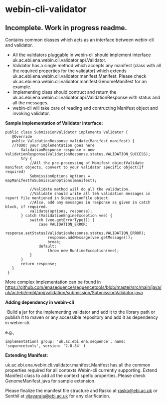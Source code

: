 # webin-cli-validator

## Incomplete. Work in progress readme.
Contains common classes which acts as an interface between webin-cli and validator.


- All the validators pluggable in webin-cli should implement interface uk.ac.ebi.ena.webin.cli.validator.api.Validator.
- Validator has a single method which accepts any manifest (class with all the required properties for the validator) which extends uk.ac.ebi.ena.webin.cli.validator.manifest.Manifest<FileType>. Please check uk.ac.ebi.ena.webin.cli.validator.manifest.GenomeManifest for an example.
- Implementing class should contruct and return the uk.ac.ebi.ena.webin.cli.validator.api.ValidationResponse with status and all the messages.
- webin-cli will take care of reading and contructing Manifest object and invoking validator.

**Sample implementation of Validator interface:**
 ```
 public class SubmissionValidator implements Validator {
    @Override
    public ValidationResponse validate(Manifest manifest) {
    //TODO: your implementation goes here
        ValidationResponse response = new ValidationResponse(ValidationResponse.status.VALIDATION_SUCCESS);
        try {
            //All the pre-processing of Manifest objectValidate manifest objects, convert to your validator specific object(if required) 
            SubmissionOptions options = mapManifestToSubmissionOptions(manifest);
            
            //Validate method will do all the validation. 
            //Validate should write all teh validation messages in report file mentioned in SubmissionFile object.
            //Also, add any messages in response as given in catch block, if required.
            validate(options, response);
        } catch (ValidationEngineException vee) {
            switch (vee.getErrorType()) {
                case VALIDATION_ERROR:
                    response.setStatus(ValidationResponse.status.VALIDATION_ERROR);
                    response.addMessage(vee.getMessage());
                    break;
                default:
                    throw new RuntimeException(vee);
            }
        }
        return response;
    }
  }
  ```

More complex implementation can be found in https://github.com/enasequence/sequencetools/blob/master/src/main/java/uk/ac/ebi/embl/api/validation/submission/SubmissionValidator.java

**Adding dependency in webin-cli**

-Build a jar for the implementing validator and add it to the library path or publish it to maven or any accessible repository and  add it as dependency in webin-cli.

e.g., 
```
implementation( group: 'uk.ac.ebi.ena.sequence', name: 'sequencetools', version: '2.0.34' )
```

**Extending Manifest:**

   uk.ac.ebi.ena.webin.cli.validator.manifest.Manifest has all the common properties required for all contexts Webin-cli currently supporting. Extend Manifest class to add all the context spefic properties.  Please check GenomeManifest.java for sample extension.
   
Please finalize  the manifest file structure and Rasko at rasko@ebi.ac.uk or Senthil at vijayaraja@ebi.ac.uk for any clarification.

